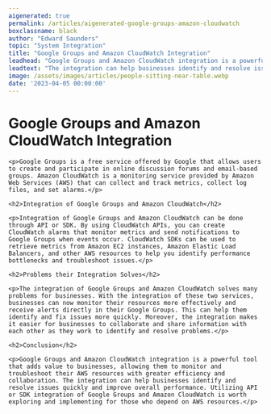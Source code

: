 ```yaml
---
aigenerated: true
permalink: /articles/aigenerated-google-groups-amazon-cloudwatch
boxclassname: black
author: "Edward Saunders"
topic: "System Integration"
title: "Google Groups and Amazon CloudWatch Integration"
leadhead: "Google Groups and Amazon CloudWatch integration is a powerful tool that adds value to businesses, allowing them to monitor and troubleshoot their AWS resources with greater efficiency and collaboration"
leadtext: "The integration can help businesses identify and resolve issues quickly and improve overall performance. Utilizing API or SDK integration of Google Groups and Amazon CloudWatch is worth exploring and implementing for those who depend on AWS resources."
image: /assets/images/articles/people-sitting-near-table.webp
date: '2023-04-05 00:00:00'
---
```

<div class="arttext">	<h1>Google Groups and Amazon CloudWatch Integration</h1>

	<p>Google Groups is a free service offered by Google that allows users to create and participate in online discussion forums and email-based groups. Amazon CloudWatch is a monitoring service provided by Amazon Web Services (AWS) that can collect and track metrics, collect log files, and set alarms.</p>

	<h2>Integration of Google Groups and Amazon CloudWatch</h2>

	<p>Integration of Google Groups and Amazon CloudWatch can be done through API or SDK. By using CloudWatch APIs, you can create CloudWatch alarms that monitor metrics and send notifications to Google Groups when events occur. CloudWatch SDKs can be used to retrieve metrics from Amazon EC2 instances, Amazon Elastic Load Balancers, and other AWS resources to help you identify performance bottlenecks and troubleshoot issues.</p>

	<h2>Problems their Integration Solves</h2>

	<p>The integration of Google Groups and Amazon CloudWatch solves many problems for businesses. With the integration of these two services, businesses can now monitor their resources more effectively and receive alerts directly in their Google Groups. This can help them identify and fix issues more quickly. Moreover, the integration makes it easier for businesses to collaborate and share information with each other as they work to identify and resolve problems.</p>

	<h2>Conclusion</h2>

	<p>Google Groups and Amazon CloudWatch integration is a powerful tool that adds value to businesses, allowing them to monitor and troubleshoot their AWS resources with greater efficiency and collaboration. The integration can help businesses identify and resolve issues quickly and improve overall performance. Utilizing API or SDK integration of Google Groups and Amazon CloudWatch is worth exploring and implementing for those who depend on AWS resources.</p>
</div>